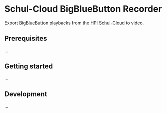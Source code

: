 # Schul-Cloud BigBlueButton Recorder

Export [BigBlueButton](https://github.com/bigbluebutton/bigbluebutton) playbacks from the [HPI Schul-Cloud](https://github.com/schul-cloud) to video.

## Prerequisites

…

## Getting started

…

## Development

…
